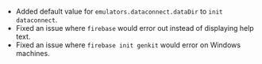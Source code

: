 - Added default value for `emulators.dataconnect.dataDir` to `init dataconnect`.
- Fixed an issue where `firebase` would error out instead of displaying help text.
- Fixed an issue where `firebase init genkit` would error on Windows machines.

